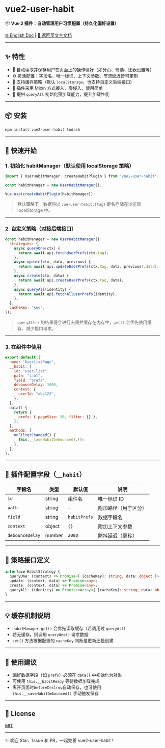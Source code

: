 # vue2-user-habit

📦 **Vue 2 插件：自动管理用户习惯配置（持久化偏好设置）**

[🌐 English Doc](./README.en-US.md) | [📘 返回英文主文档](./README.md)

---

## ✨ 特性

- 🔁 自动读取并保存用户在页面上的操作偏好（如分页、筛选、图表设置等）
- ⚙️ 灵活配置：字段名、唯一标识、上下文参数、节流延迟皆可定制
- 💾 支持缓存策略（默认 `localStorage`，也支持自定义后端接口）
- 🧩 插件采用 Mixin 方式接入，零侵入、使用简单
- 🚀 提供 `queryAll` 初始化预加载能力，提升加载性能

---

## 📦 安装

```bash
npm install vue2-user-habit lodash
```

---

## 🚀 快速开始

### 1. 初始化 habitManager（默认使用 localStorage 策略）

```js
import { UserHabitManager, createHabitPlugin } from "vue2-user-habit";

const habitManager = new UserHabitManager();

Vue.use(createHabitPlugin(habitManager));
```

> 默认策略下，数据将以 `vue-user-habit:{tag}` 键名存储在浏览器 localStorage 中。

---

### 2. 自定义策略（对接后端接口）

```js
const habitManager = new UserHabitManager({
  strategies: {
    async queryOne(ctx) {
      return await api.fetchUserPrefs(ctx.tag);
    },
    async update(ctx, data, previous) {
      return await api.updateUserPrefs(ctx.tag, data, previous?.data);
    },
    async create(ctx, data) {
      return await api.createUserPrefs(ctx.tag, data);
    },
    async queryAll(identity) {
      return await api.fetchAllUserPrefs(identity);
    },
  },
  cacheKey: "key",
});
```

> `queryAll()` 的结果将会进行去重并缓存在内存中，`get()` 会优先使用缓存，减少接口请求。

---

### 3. 在组件中使用

```js
export default {
  name: "UserListPage",
  __habit: {
    id: "user-list",
    path: "tab1",
    field: "prefs",
    debounceDelay: 1000,
    context: {
      userId: "abc123",
    },
  },
  data() {
    return {
      prefs: { pageSize: 20, filter: {} },
    };
  },
  methods: {
    onFilterChanged() {
      this.__saveHabitDebounced?.();
    },
  },
};
```

---

## 📘 插件配置字段（`__habit`）

| 字段名          | 类型   | 默认值       | 说明                 |
| --------------- | ------ | ------------ | -------------------- |
| `id`            | string | 组件名       | 唯一标识 ID          |
| `path`          | string | -            | 附加路径（用于区分） |
| `field`         | string | `habitPrefs` | 数据字段名           |
| `context`       | object | `{}`         | 附加上下文参数       |
| `debounceDelay` | number | `2000`       | 防抖延迟（毫秒）     |

---

## 🧠 策略接口定义

```ts
interface HabitStrategy {
  queryOne: (context) => Promise<{ [cacheKey]: string; data: object }>;
  update: (context, data) => Promise<any>;
  create: (context, data) => Promise<any>;
  queryAll: (identity) => Promise<Array<{ [cacheKey]: string; data: object }>>;
}
```

---

## 💡 缓存机制说明

- `habitManager.get()` 会优先读取缓存（若调用过 `queryAll`）
- 若无缓存，则调用 `queryOne()` 请求数据
- `set()` 方法根据配置的 `cacheKey` 判断是更新还是创建

---

## 📎 使用建议

- 偏好数据字段（如 `prefs`）必须在 `data()` 中初始化为对象
- 可使用 `this.__habitReady` 等待数据加载完成
- 离开页面时`beforeDestroy`自动保存，也可使用 `this.__saveHabitDebounced()` 手动触发保存

---

## 📄 License

[MIT](./LICENSE)

---

✨ 欢迎 Star、Issue 和 PR，一起完善 vue2-user-habit！
